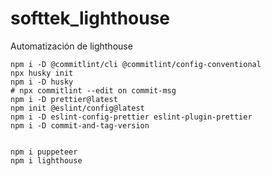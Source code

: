 # softtek_lighthouse

Automatización de lighthouse

```shell
npm i -D @commitlint/cli @commitlint/config-conventional
npx husky init
npm i -D husky
# npx commitlint --edit on commit-msg
npm i -D prettier@latest
npm init @eslint/config@latest
npm i -D eslint-config-prettier eslint-plugin-prettier
npm i -D commit-and-tag-version


npm i puppeteer
npm i lighthouse
```
